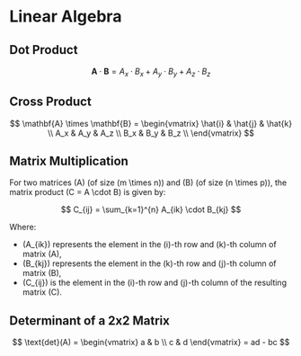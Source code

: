 # Linear Algebra

## Dot Product

$$
\mathbf{A} \cdot \mathbf{B} = A_x \cdot B_x + A_y \cdot B_y + A_z \cdot B_z
$$

## Cross Product

$$
\mathbf{A} \times \mathbf{B} =
\begin{vmatrix}
\hat{i} & \hat{j} & \hat{k} \\
A_x & A_y & A_z \\
B_x & B_y & B_z \\
\end{vmatrix}
$$

## Matrix Multiplication

For two matrices \(A\) (of size \(m \times n\)) and \(B\) (of size \(n \times p\)), the matrix product \(C = A \cdot B\) is given by:

$$
C_{ij} = \sum_{k=1}^{n} A_{ik} \cdot B_{kj}
$$

Where:
- \(A_{ik}\) represents the element in the \(i\)-th row and \(k\)-th column of matrix \(A\),
- \(B_{kj}\) represents the element in the \(k\)-th row and \(j\)-th column of matrix \(B\),
- \(C_{ij}\) is the element in the \(i\)-th row and \(j\)-th column of the resulting matrix \(C\).



## Determinant of a 2x2 Matrix

$$
\text{det}(A) = \begin{vmatrix} a & b \\ c & d \end{vmatrix} = ad - bc
$$
